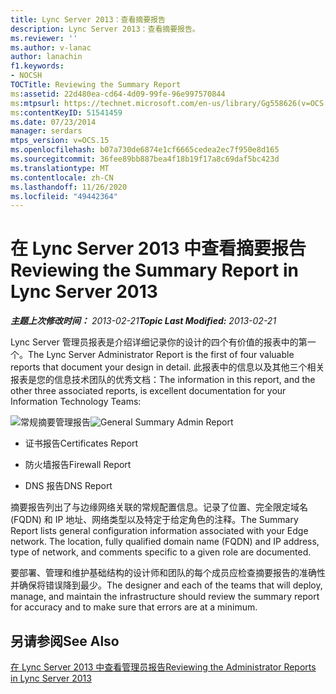 ```yaml
---
title: Lync Server 2013：查看摘要报告
description: Lync Server 2013：查看摘要报告。
ms.reviewer: ''
ms.author: v-lanac
author: lanachin
f1.keywords:
- NOCSH
TOCTitle: Reviewing the Summary Report
ms:assetid: 22d480ea-cd64-4d09-99fe-96e997570844
ms:mtpsurl: https://technet.microsoft.com/en-us/library/Gg558626(v=OCS.15)
ms:contentKeyID: 51541459
ms.date: 07/23/2014
manager: serdars
mtps_version: v=OCS.15
ms.openlocfilehash: b07a730de6874e1cf6665cedea2ec7f950e8d165
ms.sourcegitcommit: 36fee89bb887bea4f18b19f17a8c69daf5bc423d
ms.translationtype: MT
ms.contentlocale: zh-CN
ms.lasthandoff: 11/26/2020
ms.locfileid: "49442364"
---
```

# <a name="reviewing-the-summary-report-in-lync-server-2013"></a><span data-ttu-id="ae0e9-103">在 Lync Server 2013 中查看摘要报告</span><span class="sxs-lookup"><span data-stu-id="ae0e9-103">Reviewing the Summary Report in Lync Server 2013</span></span>

<div data-xmlns="http://www.w3.org/1999/xhtml">

<div class="topic" data-xmlns="http://www.w3.org/1999/xhtml" data-msxsl="urn:schemas-microsoft-com:xslt" data-cs="https://msdn.microsoft.com/">

<div data-asp="https://msdn2.microsoft.com/asp">



</div>

<div id="mainSection">

<div id="mainBody"><span data-ttu-id="ae0e9-104">

<span> </span></span><span class="sxs-lookup"><span data-stu-id="ae0e9-104">

<span> </span></span></span>

<span data-ttu-id="ae0e9-105">_**主题上次修改时间：** 2013-02-21_</span><span class="sxs-lookup"><span data-stu-id="ae0e9-105">_**Topic Last Modified:** 2013-02-21_</span></span>

<span data-ttu-id="ae0e9-106">Lync Server 管理员报表是介绍详细记录你的设计的四个有价值的报表中的第一个。</span><span class="sxs-lookup"><span data-stu-id="ae0e9-106">The Lync Server Administrator Report is the first of four valuable reports that document your design in detail.</span></span> <span data-ttu-id="ae0e9-107">此报表中的信息以及其他三个相关报表是您的信息技术团队的优秀文档：</span><span class="sxs-lookup"><span data-stu-id="ae0e9-107">The information in this report, and the other three associated reports, is excellent documentation for your Information Technology Teams:</span></span>

<span data-ttu-id="ae0e9-108">![常规摘要管理报告](images/Gg558626.9c529ef7-cb1b-4ce1-a8bc-3ec79aba2377(OCS.15).jpg "常规摘要管理报告")</span><span class="sxs-lookup"><span data-stu-id="ae0e9-108">![General Summary Admin Report](images/Gg558626.9c529ef7-cb1b-4ce1-a8bc-3ec79aba2377(OCS.15).jpg "General Summary Admin Report")</span></span>

  - <span data-ttu-id="ae0e9-109">证书报告</span><span class="sxs-lookup"><span data-stu-id="ae0e9-109">Certificates Report</span></span>

  - <span data-ttu-id="ae0e9-110">防火墙报告</span><span class="sxs-lookup"><span data-stu-id="ae0e9-110">Firewall Report</span></span>

  - <span data-ttu-id="ae0e9-111">DNS 报告</span><span class="sxs-lookup"><span data-stu-id="ae0e9-111">DNS Report</span></span>

<span data-ttu-id="ae0e9-p102">摘要报告列出了与边缘网络关联的常规配置信息。记录了位置、完全限定域名 (FQDN) 和 IP 地址、网络类型以及特定于给定角色的注释。</span><span class="sxs-lookup"><span data-stu-id="ae0e9-p102">The Summary Report lists general configuration information associated with your Edge network. The location, fully qualified domain name (FQDN) and IP address, type of network, and comments specific to a given role are documented.</span></span>

<span data-ttu-id="ae0e9-114">要部署、管理和维护基础结构的设计师和团队的每个成员应检查摘要报告的准确性并确保将错误降到最少。</span><span class="sxs-lookup"><span data-stu-id="ae0e9-114">The designer and each of the teams that will deploy, manage, and maintain the infrastructure should review the summary report for accuracy and to make sure that errors are at a minimum.</span></span>

<div>

## <a name="see-also"></a><span data-ttu-id="ae0e9-115">另请参阅</span><span class="sxs-lookup"><span data-stu-id="ae0e9-115">See Also</span></span>


[<span data-ttu-id="ae0e9-116">在 Lync Server 2013 中查看管理员报告</span><span class="sxs-lookup"><span data-stu-id="ae0e9-116">Reviewing the Administrator Reports in Lync Server 2013</span></span>](lync-server-2013-reviewing-the-administrator-reports.md)  
  

<span data-ttu-id="ae0e9-117"></div>

</div>

<span> </span>

</div>

</div>

</span><span class="sxs-lookup"><span data-stu-id="ae0e9-117"></div>

</div>

<span> </span>

</div>

</div>

</span></span></div>

